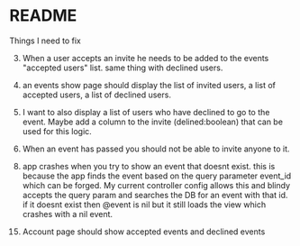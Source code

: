 # README

Things I need to  fix

<!-- 1) any user can view an event and invite people. only event hosts should be able to invite people.  -->

<!-- 2) add date field to event form.  -->

3) When a user accepts an invite he needs to be added to the events "accepted users" list. same thing with declined users. 

4) an events show page should display the list of invited users, a list of accepted users, a list of declined users. 

5) I want to also display a list of users who have declined to go to the event. Maybe add a column to the invite (delined:boolean) that can be used for this logic. 

6) When an event has passed you should not be able to invite anyone to it. 

<!-- 7) I need to add flash alerts.  -->

8) app crashes when you try to show an event that doesnt exist. this is because the app finds the event based on the query parameter event_id which can be forged. My current controller config allows this and blindy accepts the query param and searches the DB for an event with that id. if it doesnt exist then @event is nil but it still loads the view which crashes with a nil event. 

<!-- 9) add time column to events.  -->

<!-- 10) change date column in events to hold ony the date without the time.  -->

<!-- 11) Dont allow events to be created in the past.  -->

<!-- 12) sort the past and upcoming  events by the date and the time -->

<!-- 13) update seed to properly create events with this new time column -->

<!-- 14) form errors should be a shared partial layout to DRY code -->

15) Account page should show accepted events and declined events